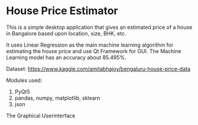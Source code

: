 # House Price Estimator
 This is a simple desktop application that gives an estimated price of a house in Bangalore based upon location, size, BHK, etc.

 It uses Linear Regression as the main machine learning algorithm for estimating the house price and use Qt Framework for GUI.
 The Machine Learning model has an accuracy about 85.495%.

 Dataset: https://www.kaggle.com/amitabhajoy/bengaluru-house-price-data
 
 Modules used:
 1. PyQt5
 2. pandas, numpy, matplotlib, sklearn
 3. json

 The Graphical Userinterface

 
 


